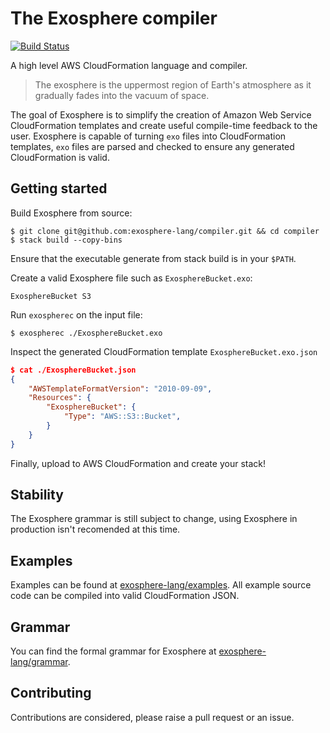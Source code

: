 # The Exosphere compiler

[![Build Status](https://travis-ci.com/exosphere-lang/compiler.svg?branch=master)](https://travis-ci.com/exosphere-lang/compiler)

A high level AWS CloudFormation language and compiler.

> The exosphere is the uppermost region of Earth's atmosphere as it gradually fades into the vacuum of space.

The goal of Exosphere is to simplify the creation of Amazon Web Service CloudFormation templates and create useful compile-time feedback to the user. Exosphere is capable of turning `exo` files into CloudFormation templates, `exo` files are parsed and checked to ensure any generated CloudFormation is valid.

## Getting started

Build Exosphere from source:

```shell
$ git clone git@github.com:exosphere-lang/compiler.git && cd compiler
$ stack build --copy-bins
```

Ensure that the executable generate from stack build is in your `$PATH`.

Create a valid Exosphere file such as `ExosphereBucket.exo`:

```
ExosphereBucket S3
```

Run `exospherec` on the input file:

```shell
$ exospherec ./ExosphereBucket.exo
```

Inspect the generated CloudFormation template `ExosphereBucket.exo.json`

```json
$ cat ./ExosphereBucket.json
{
    "AWSTemplateFormatVersion": "2010-09-09",
    "Resources": {
        "ExosphereBucket": {
            "Type": "AWS::S3::Bucket",
        }
    }
}
```

Finally, upload to AWS CloudFormation and create your stack!

## Stability

The Exosphere grammar is still subject to change, using Exosphere in production isn't recomended at this time.

## Examples

Examples can be found at [exosphere-lang/examples](https://github.com/exosphere-lang/examples). All example source code can be compiled into valid CloudFormation JSON.

## Grammar

You can find the formal grammar for Exosphere at [exosphere-lang/grammar](https://github.com/exosphere-lang/grammar).

## Contributing

Contributions are considered, please raise a pull request or an issue.
